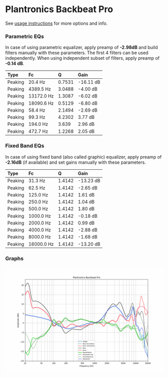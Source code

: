 # Plantronics Backbeat Pro
See [usage instructions](https://github.com/jaakkopasanen/AutoEq#usage) for more options and info.

### Parametric EQs
In case of using parametric equalizer, apply preamp of **-2.98dB** and build filters manually
with these parameters. The first 4 filters can be used independently.
When using independent subset of filters, apply preamp of **-0.14 dB**.

| Type    | Fc         |      Q | Gain      |
|:--------|:-----------|:-------|:----------|
| Peaking | 20.4 Hz    | 0.7531 | -16.11 dB |
| Peaking | 4389.5 Hz  | 3.0488 | -4.00 dB  |
| Peaking | 13172.0 Hz | 1.3087 | -6.02 dB  |
| Peaking | 18090.6 Hz | 0.5129 | -6.80 dB  |
| Peaking | 58.4 Hz    | 2.1494 | -2.69 dB  |
| Peaking | 99.3 Hz    | 4.2302 | 3.77 dB   |
| Peaking | 194.0 Hz   | 3.639  | 2.96 dB   |
| Peaking | 472.7 Hz   | 1.2268 | 2.05 dB   |

### Fixed Band EQs
In case of using fixed band (also called graphic) equalizer, apply preamp of **-2.16dB**
(if available) and set gains manually with these parameters.

| Type    | Fc         |      Q | Gain      |
|:--------|:-----------|:-------|:----------|
| Peaking | 31.3 Hz    | 1.4142 | -13.23 dB |
| Peaking | 62.5 Hz    | 1.4142 | -2.65 dB  |
| Peaking | 125.0 Hz   | 1.4142 | 1.61 dB   |
| Peaking | 250.0 Hz   | 1.4142 | 1.04 dB   |
| Peaking | 500.0 Hz   | 1.4142 | 1.80 dB   |
| Peaking | 1000.0 Hz  | 1.4142 | -0.18 dB  |
| Peaking | 2000.0 Hz  | 1.4142 | 0.99 dB   |
| Peaking | 4000.0 Hz  | 1.4142 | -2.88 dB  |
| Peaking | 8000.0 Hz  | 1.4142 | -1.68 dB  |
| Peaking | 16000.0 Hz | 1.4142 | -13.20 dB |

### Graphs
![](./Plantronics%20Backbeat%20Pro.png)